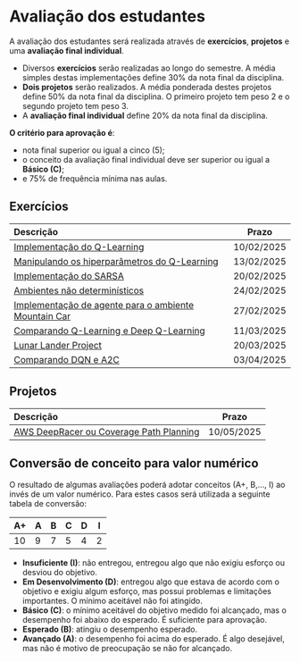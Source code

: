 # Avaliação dos estudantes

A avaliação dos estudantes será realizada através de **exercícios**, **projetos** e uma **avaliação final individual**.

* Diversos **exercícios** serão realizadas ao longo do semestre. A média simples destas implementações define 30% da nota final da disciplina.
* **Dois projetos** serão realizados. A média ponderada destes projetos define 50% da nota final da disciplina. O primeiro projeto tem peso 2 e o segundo projeto tem peso 3.
* A **avaliação final individual** define 20% da nota final da disciplina.

**O critério para aprovação é**:

* nota final superior ou igual a cinco (5);
* o conceito da avaliação final individual deve ser superior ou igual a **Básico (C)**;
* e 75% de frequência mínima nas aulas.

## Exercícios

| Descrição                                                    | Prazo            |
|:-------------------------------------------------------------|:-------------------:|
| [Implementação do Q-Learning](./classes/05_q_learning/index.md)              | 10/02/2025 |
| [Manipulando os hiperparâmetros do Q-Learning](./classes/05_x_hyperparameters/index.md) | 13/02/2025 |
| [Implementação do SARSA](./classes/05_x_sarsa/index.md)                        | 20/02/2025 |
| [Ambientes não determinísticos](./classes/06_non_determ/index.md)              | 24/02/2025 | 
| [Implementação de agente para o ambiente Mountain Car](./classes/09_more_complex/index.md) | 27/02/2025 |
| [Comparando Q-Learning e Deep Q-Learning](./classes/15_deep_q_learning/index.md) | 11/03/2025 |
| [Lunar Lander Project](./classes/15_deep_q_learning_lunar_lander/index.md) | 20/03/2025 |
| [Comparando DQN e A2C](./classes/17_a2c/index.md) | 03/04/2025 |

## Projetos

| Descrição                                              | Prazo            |
|:-----------------------------------------------------------|:-------------------:|
| [AWS DeepRacer ou Coverage Path Planning](./projects/projeto_intermediario/index.md)   |   10/05/2025   |


## Conversão de conceito para valor numérico

O resultado de algumas avaliações poderá adotar conceitos (A+, B,..., I) ao invés de um valor numérico. Para estes casos será utilizada a seguinte tabela de conversão:

| A+ | A | B | C | D | I |
|----|---|---|---|---|---|
| 10 | 9 | 7 | 5 | 4 | 2 |

* **Insuficiente (I)**: não entregou, entregou algo que não exigiu esforço ou desviou do objetivo.
* **Em Desenvolvimento (D)**: entregou algo que estava de acordo com o objetivo e exigiu algum esforço, mas possui problemas e limitações importantes. O mínimo aceitável não foi atingido.
* **Básico (C)**: o mínimo aceitável do objetivo medido foi alcançado, mas o desempenho foi abaixo do esperado. É suficiente para aprovação.
* **Esperado (B)**: atingiu o desempenho esperado.
* **Avançado (A)**: o desempenho foi acima do esperado. É algo desejável, mas não é motivo de preocupação se não for alcançado.


